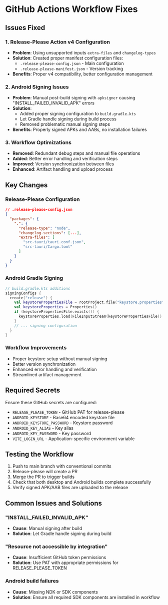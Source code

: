 # GitHub Actions Workflow Fixes

## Issues Fixed

### 1. Release-Please Action v4 Configuration

- **Problem**: Using unsupported inputs `extra-files` and `changelog-types`
- **Solution**: Created proper manifest configuration files:
  - `.release-please-config.json` - Main configuration
  - `.release-please-manifest.json` - Version tracking
- **Benefits**: Proper v4 compatibility, better configuration management

### 2. Android Signing Issues

- **Problem**: Manual post-build signing with `apksigner` causing "INSTALL_FAILED_INVALID_APK" errors
- **Solution**:
  - Added proper signing configuration to `build.gradle.kts`
  - Let Gradle handle signing during build process
  - Removed problematic manual signing steps
- **Benefits**: Properly signed APKs and AABs, no installation failures

### 3. Workflow Optimizations

- **Removed**: Redundant debug steps and manual file operations
- **Added**: Better error handling and verification steps
- **Improved**: Version synchronization between files
- **Enhanced**: Artifact handling and upload process

## Key Changes

### Release-Please Configuration

```json
// .release-please-config.json
{
  "packages": {
    ".": {
      "release-type": "node",
      "changelog-sections": [...],
      "extra-files": [
        "src-tauri/tauri.conf.json",
        "src-tauri/Cargo.toml"
      ]
    }
  }
}
```

### Android Gradle Signing

```kotlin
// build.gradle.kts additions
signingConfigs {
  create("release") {
    val keystorePropertiesFile = rootProject.file("keystore.properties")
    val keystoreProperties = Properties()
    if (keystorePropertiesFile.exists()) {
      keystoreProperties.load(FileInputStream(keystorePropertiesFile))
    }
    // ... signing configuration
  }
}
```

### Workflow Improvements

- Proper keystore setup without manual signing
- Better version synchronization
- Enhanced error handling and verification
- Streamlined artifact management

## Required Secrets

Ensure these GitHub secrets are configured:

- `RELEASE_PLEASE_TOKEN` - GitHub PAT for release-please
- `ANDROID_KEYSTORE` - Base64 encoded keystore file
- `ANDROID_KEYSTORE_PASSWORD` - Keystore password
- `ANDROID_KEY_ALIAS` - Key alias
- `ANDROID_KEY_PASSWORD` - Key password
- `VITE_LOGIN_URL` - Application-specific environment variable

## Testing the Workflow

1. Push to main branch with conventional commits
2. Release-please will create a PR
3. Merge the PR to trigger builds
4. Check that both desktop and Android builds complete successfully
5. Verify signed APK/AAB files are uploaded to the release

## Common Issues and Solutions

### "INSTALL_FAILED_INVALID_APK"

- **Cause**: Manual signing after build
- **Solution**: Let Gradle handle signing during build

### "Resource not accessible by integration"

- **Cause**: Insufficient GitHub token permissions
- **Solution**: Use PAT with appropriate permissions for RELEASE_PLEASE_TOKEN

### Android build failures

- **Cause**: Missing NDK or SDK components
- **Solution**: Ensure all required SDK components are installed in workflow
